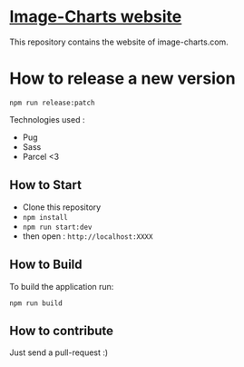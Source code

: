 # [Image-Charts website](https://www.image-charts.com)

This repository contains the website of image-charts.com.

# How to release a new version

```
npm run release:patch
```

Technologies used :

- Pug
- Sass
- Parcel <3

## How to Start

- Clone this repository
- `npm install`
- `npm run start:dev`
- then open : `http://localhost:XXXX`

## How to Build

To build the application run:

`npm run build`

## How to contribute

Just send a pull-request :)

